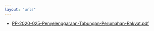 ```yaml
---
layout: "urls"
---
```

* [PP-2020-025-Penyelenggaraan-Tabungan-Perumahan-Rakyat.pdf](PP-2020-025-Penyelenggaraan-Tabungan-Perumahan-Rakyat.pdf)
